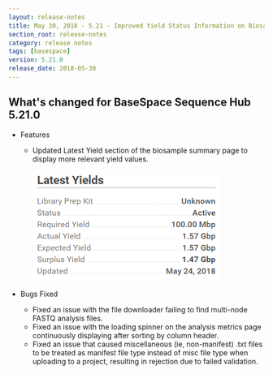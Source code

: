 ```yaml
---
layout: release-notes
title: May 30, 2018 - 5.21 - Improved Yield Status Information on Biosample Summary Page
section_root: release-notes
category: release notes
tags: [basespace]
version: 5.21.0
release_date: 2018-05-30
---
```


## What's changed for BaseSpace Sequence Hub 5.21.0 

- Features
  
  - Updated Latest Yield section of the biosample summary page to display more relevant yield values.
  
    ![Yield Status List](/images/release-notes/basespace/yield-statuses-improved.png)

- Bugs Fixed

  - Fixed an issue with the file downloader failing to find multi-node FASTQ analysis files.
  - Fixed an issue with the loading spinner on the analysis metrics page continuously displaying after sorting by column header.
  - Fixed an issue that caused miscellaneous (ie, non-manifest) .txt files to be treated as manifest file type instead of misc file type when uploading to a project, resulting in rejection due to failed validation. 
